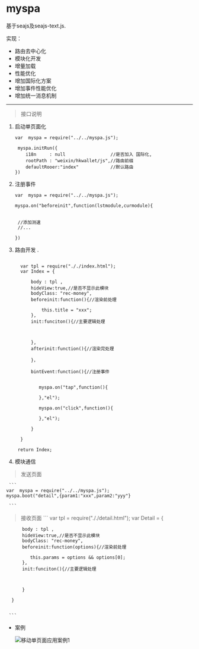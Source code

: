 myspa
====
基于seajs及seajs-text.js.

实现：

+ 路由去中心化
+ 模块化开发
+ 增量加载
+ 性能优化
+ 增加国际化方案
+ 增加事件性能优化
+ 增加统一消息机制



----------

> 接口说明
      
     
1. 启动单页面化

      `var  myspa = require("../../myspa.js");`

        myspa.initRun({
           i18n     : null                 //是否加入 国际化,
           rootPath : "weixin/hkwallet/js",//路由前缀
           defaultRooer:"index"            //默认路由
       })


         
2. 注册事件

     `var  myspa = require("../../myspa.js");`
  
       myspa.on("beforeinit",function(lstmodule,curmodule){
       
         
        //添加测速
        //...
       
       })
       
       
3. 路由开发
     .
   
    ```
    
      var tpl = require("././index.html");
      var Index = {
      
          body : tpl ,
          hideView:true,//是否不显示此模块
          bodyClass: "rec-money",
          beforeinit:function(){//渲染前处理
              
              this.title = "xxx";
          },
          init:funciton(){//主要逻辑处理
          
          
          
          },
          afterinit:function(){//渲染完处理
            
          }，
          
          bintEvent:function(){//注册事件
          
            
             myspa.on("tap",function(){
             
             },"el");
             
             myspa.on("click",function(){
             
             },"el");
          
          }
      
      }
    
     return Index;
     ```

4. 模块通信
>发送页面

     ```
    var  myspa = require("../../myspa.js");
    myspa.boot("detail",{param1:"xxx",param2:"yyy"}
       
     ```
>接收页面
     ```
      var tpl = require("././detail.html");
      var Detail = {
      
          body : tpl ,
          hideView:true,//是否不显示此模块
          bodyClass: "rec-money",
          beforeinit:function(options){//渲染前处理
              
             this.params = options && options[0];
          },
          init:funciton(){//主要逻辑处理
          
          
          
          }
          
      }
       
    
     ```


-  案例

    ![移动单页面应用案例1](http://www.lowinwu.com/blog/h5w/qrcode/myspa.png)
